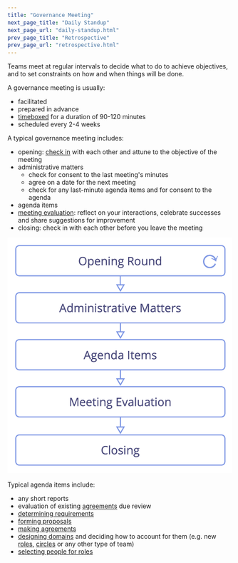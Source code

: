 ```yaml
---
title: "Governance Meeting"
next_page_title: "Daily Standup"
next_page_url: "daily-standup.html"
prev_page_title: "Retrospective"
prev_page_url: "retrospective.html"
---
```



<div class="card summary"><div class="card-body">Teams meet at regular intervals to decide what to do to achieve objectives, and to set constraints on how and when things will be done.
</div></div>

A governance meeting is usually:

-   facilitated
-   prepared in advance
-   [timeboxed](timebox-activities.html) for a duration of 90-120 minutes
-   scheduled every 2-4 weeks

A typical governance meeting includes:

-   opening: [check in](check-in.html) with each other and attune to the objective of the meeting
-   administrative matters
    -   check for consent to the last meeting's minutes
    -   agree on a date for the next meeting
    -   check for any last-minute agenda items and for consent to the agenda
-   agenda items
-   [meeting evaluation](evaluate-meetings.html): reflect on your interactions, celebrate successes and share suggestions for improvement
-   closing: check in with each other before you leave the meeting

![Phases of a governance meeting](img/meetings/governance-meeting.png)

Typical agenda items include:

-  any short reports
-  evaluation of existing <a href="glossary.html#entry-agreement" class="glossary-tooltip" data-toggle="tooltip" title="Agreement: An agreed-upon guideline, process, protocol or policy designed to guide the flow of value.">agreements</a> due review
-  [determining requirements](determine-requirements.html)
-  [forming proposals](co-create-proposals.html)
-  [making agreements](consent-decision-making.html)
-  [designing domains](clarify-and-develop-domains.html) and deciding how to account for them (e.g. new [roles](role.html), [circles](circle.html) or any other type of team)
-  [selecting people for roles](role-selection.html)


